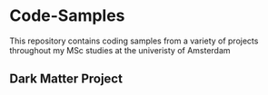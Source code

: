 # Code-Samples
This repository contains coding samples from a variety of projects throughout my MSc studies at the univeristy of Amsterdam


## Dark Matter Project
